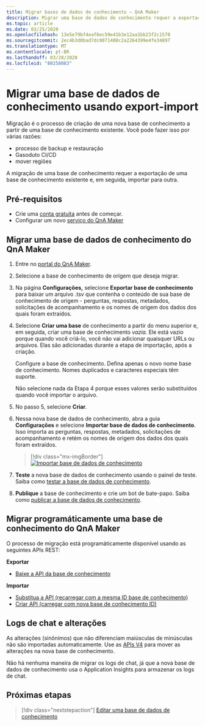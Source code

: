 ```yaml
---
title: Migrar bases de dados de conhecimento – QnA Maker
description: Migrar uma base de dados de conhecimento requer a exportação de uma base de dados de conhecimento e a importação para outra.
ms.topic: article
ms.date: 03/25/2020
ms.openlocfilehash: 13e5e79bf4eaf6ec59e41b3e12aa1bb23f2c1578
ms.sourcegitcommit: 2ec4b3d0bad7dc0071400c2a2264399e4fe34897
ms.translationtype: MT
ms.contentlocale: pt-BR
ms.lasthandoff: 03/28/2020
ms.locfileid: "80258083"
---
```

# <a name="migrate-a-knowledge-base-using-export-import"></a>Migrar uma base de dados de conhecimento usando export-import

Migração é o processo de criação de uma nova base de conhecimento a partir de uma base de conhecimento existente. Você pode fazer isso por várias razões:

* processo de backup e restauração
* Gasoduto CI/CD
* mover regiões

A migração de uma base de conhecimento requer a exportação de uma base de conhecimento existente e, em seguida, importar para outra.

## <a name="prerequisites"></a>Pré-requisitos

* Crie uma [conta gratuita](https://azure.microsoft.com/free/?WT.mc_id=A261C142F) antes de começar.
* Configurar um novo [serviço do QnA Maker](../How-To/set-up-qnamaker-service-azure.md)

## <a name="migrate-a-knowledge-base-from-qna-maker"></a>Migrar uma base de dados de conhecimento do QnA Maker
1. Entre no [portal do QnA Maker](https://qnamaker.ai).
1. Selecione a base de conhecimento de origem que deseja migrar.

1. Na página **Configurações,** selecione **Exportar base de conhecimento** para baixar um arquivo .tsv que contenha o conteúdo de sua base de conhecimento de origem - perguntas, respostas, metadados, solicitações de acompanhamento e os nomes de origem dos dados dos quais foram extraídos.

1. Selecione **Criar uma base** de conhecimento a partir do menu superior e, em seguida, criar uma base de conhecimento _vazia._ Ele está vazio porque quando você criá-lo, você não vai adicionar quaisquer URLs ou arquivos. Elas são adicionadas durante a etapa de importação, após a criação.

    Configure a base de conhecimento. Defina apenas o novo nome base de conhecimento. Nomes duplicados e caracteres especiais têm suporte.

    Não selecione nada da Etapa 4 porque esses valores serão substituídos quando você importar o arquivo.

1. No passo 5, selecione **Criar**.

1. Nessa nova base de dados de conhecimento, abra a guia **Configurações** e selecione **Importar base de dados de conhecimento**. Isso importa as perguntas, respostas, metadados, solicitações de acompanhamento e retém os nomes de origem dos dados dos quais foram extraídos.

   > [!div class="mx-imgBorder"]
   > [![Importar base de dados de conhecimento](../media/qnamaker-how-to-migrate-kb/Import.png)](../media/qnamaker-how-to-migrate-kb/Import.png#lightbox)

1. **Teste** a nova base de dados de conhecimento usando o painel de teste. Saiba como [testar a base de dados de conhecimento](../How-To/test-knowledge-base.md).

1. **Publique** a base de conhecimento e crie um bot de bate-papo. Saiba como [publicar a base de dados de conhecimento](../Quickstarts/create-publish-knowledge-base.md#publish-the-knowledge-base).

## <a name="programmatically-migrate-a-knowledge-base-from-qna-maker"></a>Migrar programáticamente uma base de conhecimento do QnA Maker

O processo de migração está programáticamente disponível usando as seguintes APIs REST:

**Exportar**

* [Baixe a API da base de conhecimento](https://docs.microsoft.com/rest/api/cognitiveservices/qnamaker/knowledgebase/download)

**Importar**

* [Substitua a API (recarregar com a mesma ID base de conhecimento)](https://docs.microsoft.com/rest/api/cognitiveservices/qnamaker/knowledgebase/replace)
* [Criar API (carregar com nova base de conhecimento ID)](https://docs.microsoft.com/rest/api/cognitiveservices/qnamaker/knowledgebase/create)


## <a name="chat-logs-and-alterations"></a>Logs de chat e alterações
As alterações (sinônimos) que não diferenciam maiúsculas de minúsculas não são importadas automaticamente. Use as [APIs V4](https://go.microsoft.com/fwlink/?linkid=2092179) para mover as alterações na nova base de conhecimento.

Não há nenhuma maneira de migrar os logs de chat, já que a nova base de dados de conhecimento usa o Application Insights para armazenar os logs de chat.

## <a name="next-steps"></a>Próximas etapas

> [!div class="nextstepaction"]
> [Editar uma base de dados de conhecimento](../How-To/edit-knowledge-base.md)
